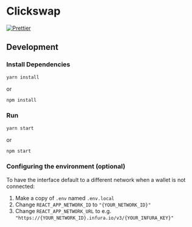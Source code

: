 # Clickswap

[![Prettier](https://img.shields.io/badge/code_style-prettier-ff69b4.svg)](https://prettier.io/)

## Development

### Install Dependencies

```bash
yarn install
```
or
```bash
npm install
```

### Run

```bash
yarn start
```
or
```bash
npm start
```

### Configuring the environment (optional)

To have the interface default to a different network when a wallet is not connected:

1. Make a copy of `.env` named `.env.local`
2. Change `REACT_APP_NETWORK_ID` to `"{YOUR_NETWORK_ID}"`
3. Change `REACT_APP_NETWORK_URL` to e.g. `"https://{YOUR_NETWORK_ID}.infura.io/v3/{YOUR_INFURA_KEY}"` 
